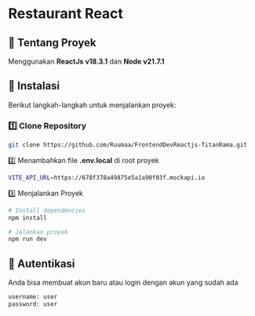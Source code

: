 # Restaurant React

## 📌 Tentang Proyek
Menggunakan **ReactJs v18.3.1** dan **Node v21.7.1**

## 🔧 Instalasi  
Berikut langkah-langkah untuk menjalankan proyek: 

### **1️⃣ Clone Repository**
```bash
git clone https://github.com/Ruumaa/FrontendDevReactjs-TitanRama.git
```
2️⃣ Menambahkan file **.env.local** di root proyek
```bash
VITE_API_URL=https://678f378a49875e5a1a90f03f.mockapi.io
```


3️⃣ Menjalankan Proyek
```bash
# Install dependencies
npm install

# Jalankan proyek
npm run dev
```  
## 👤 Autentikasi
Anda bisa membuat akun baru atau login dengan akun yang sudah ada  
```bash
username: user
password: user
```
